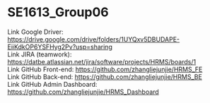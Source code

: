 # SE1613_Group06
Link Google Driver: https://drive.google.com/drive/folders/1UYQxv5DBUDAPE-EiiKdkOP6YSFHyg2Pv?usp=sharing <br>
Link JIRA (teamwork): https://datbe.atlassian.net/jira/software/projects/HRMS/boards/1<br>
Link GitHub Front-end: https://github.com/zhangliejunjie/HRMS_FE <br>
Link GitHub Back-end: https://github.com/zhangliejunjie/HRMS_BE<br>
Link GitHub Admin Dashboard: https://github.com/zhangliejunjie/HRMS_Dashboard<br>
